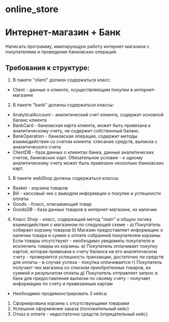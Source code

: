 # online_store


# Интернет-магазин + Банк
Написать программу, имитирующую работу интернет-магазина с покупателями и проведение банковских операций.
## Требования к структуре:
1. В пакете "client" должен содержаться класс:
- Client - данные о клиенте, осуществляющим покупки в интернет-магазине
2. В пакете "bank" должны содержаться классы:
- AnalyticalAccount - аналитический счет клиента, содержит основной баланс клиента
- BankCard - банковская карта клиента, может быть привязана к аналитическому счету, не содержит собственный баланс
- BankOpеration - банковская операция, содержит методы взаимодействия со счетом клиента: списание средств, выписка с аналитического счета
- ClientDB - база данных о клиентах банка, данные аналитических счетов, банковских карт. Обязательное условие - к одному аналитическому счету может быть привязано несколько банковских карт.
3. В пакете webShop должны содержаться классы:
- Basket - корзина товаров
- Bill - кассовый чек с выводом информации о покупке и успешности оплаты
- Goods - Класс, описывающий товар
- GoodsDB - база данных товаров в интернет-магазине, их наличии
4. Класс Shop - класс, содержащий метод "main" и общую логику взаимодействия с магазином по следующей схеме -
   а) Покупатель собирает корзину товаров
   б) Магазин предоставляет информацию о наличии товара и сумме к оплате собранной покупателем корзины. Если товары отсутствуют - необходимо уведомить покупателя и исключить товары из корзины.
   в) Покупатель оплачивает покупку картой, которая привязана к счету баланса на его аналитическом счету - проверяется успешность транзакции, достаточно ли средств для оплаты - в случае успеха - покупка оплачивается
   г) Покупатель получает чек магазина со списком приобретенных товаров, их суммой и результатом оплаты
   д) Покупатель отправляет запрос в банк для предоставления выписки по своему счету - получает информацию по счету и привязанным картам

- Необходимо продемонстрировать 3 кейса:
1. Сформирована корзина с отсутствующими товарами
2. Успешное оформление заказа (положительный кейс)
3. Отказ в оплате - недостаточно средств (отрицательный кейс)